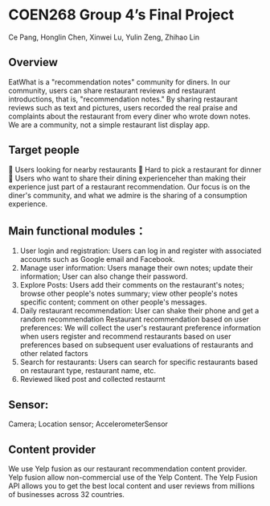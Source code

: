 # COEN268 Group 4’s Final Project
Ce Pang, Honglin Chen, Xinwei Lu, Yulin Zeng, Zhihao Lin
## Overview
EatWhat is a "recommendation notes" community for diners. In our community, users can share restaurant reviews and restaurant introductions, that is, "recommendation notes." By sharing restaurant reviews such as text and pictures, users recorded the real praise and complaints about the restaurant from every diner who wrote down notes. We are a community, not a simple restaurant list display app.
## Target people
🍴 Users looking for nearby restaurants 
🤔 Hard to pick a restaurant for dinner 
💯 Users who want to share their dining experienceher than making their experience just part of a restaurant recommendation. Our focus is on the diner's community, and what we admire is the sharing of a consumption experience.
## Main functional modules：
1. User login and registration: Users can log in and register with associated accounts such as Google email and Facebook.
2. Manage user information: Users manage their own notes; update their information; User can also change their password.
3. Explore Posts: Users add their comments on the restaurant's notes; browse other people's notes summary; view other people's notes specific content; comment on other people's messages.
4. Daily restaurant recommendation: User can shake their phone and get a random recommendation
Restaurant recommendation based on user preferences: We will collect the user's restaurant preference information when users register and recommend restaurants based on user preferences based on subsequent user evaluations of restaurants and other related factors
5. Search for restaurants: Users can search for specific restaurants based on restaurant type, restaurant name, etc.
6. Reviewed liked post and collected restaurnt
## Sensor:
Camera; Location sensor; AccelerometerSensor

## Content provider
We use Yelp fusion as our restaurant recommendation content provider. Yelp fusion allow non-commercial use of the Yelp Content. The Yelp Fusion API allows you to get the best local content and user reviews from millions of businesses across 32 countries. 
